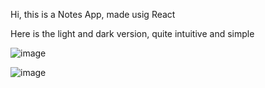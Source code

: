 Hi, this is a Notes App, made usig React

Here is the light and dark version, quite intuitive and simple

![image](https://user-images.githubusercontent.com/49210338/219934372-cf7651b9-d9b0-4f2b-8479-d783a063abf4.png)

![image](https://user-images.githubusercontent.com/49210338/219934402-fed59178-fca4-4f46-81c5-bd8a8f888cbd.png)
